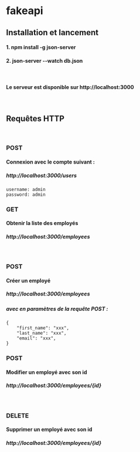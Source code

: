 # fakeapi

## Installation et lancement

#### 1. npm install -g json-server
#### 2. json-server --watch db.json
<br>

#### Le serveur est disponible sur http://localhost:3000
<br>

## Requêtes HTTP
<br>

### POST
#### Connexion avec le compte suivant : 

##### http://localhost:3000/users
```
username: admin
password: admin
``` 
### GET
#### Obtenir la liste des employés
##### http://localhost:3000/employees

<br>

### POST
#### Créer un employé
##### http://localhost:3000/employees
##### avec en paramètres de la requête POST :

``` 
{
    "first_name": "xxx",
    "last_name": "xxx",
    "email": "xxx",
}
```

### POST
#### Modifier un employé avec son id
##### http://localhost:3000/employees/{id}
<br>

### DELETE
#### Supprimer un employé avec son id
##### http://localhost:3000/employees/{id}



